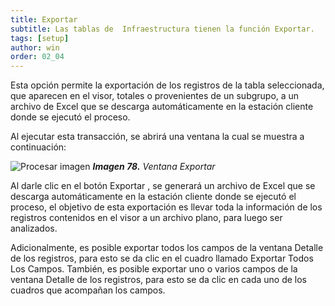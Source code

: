 ```yaml
---
title: Exportar
subtitle: Las tablas de  Infraestructura tienen la función Exportar.
tags: [setup]
author: win
order: 02_04
---
```



Esta opción permite la exportación de los registros de la tabla seleccionada, que aparecen en el visor, totales o provenientes de un subgrupo, a un archivo de Excel que se descarga automáticamente en la estación cliente donde se ejecutó el proceso.

Al ejecutar esta transacción, se abrirá una ventana la cual se muestra a continuación:

![Procesar imagen](https://ayuda.winsoftware.com.co/assets/images/cap02/chp02_img78.png)
_**Imagen 78.** Ventana Exportar_

Al darle clic en el botón Exportar <span class="mdi mdi-arrow-collapse-down"></span>, se generará un archivo de Excel que se descarga automáticamente en la estación cliente donde se ejecutó el proceso, el objetivo de esta exportación es llevar toda la información de los registros contenidos en el visor a un archivo plano, para luego ser analizados.

Adicionalmente, es posible exportar todos los campos de la ventana Detalle de los registros, para esto se da clic en el cuadro llamado <a class="btn white">Exportar Todos Los Campos</a>. También, es posible exportar uno o varios campos de la ventana Detalle de los registros, para esto se da clic en cada uno de los cuadros que acompañan los campos.










